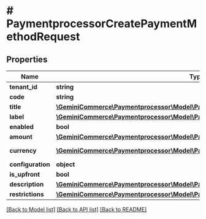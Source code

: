 # # PaymentprocessorCreatePaymentMethodRequest


## Properties


Name | Type | Description | Notes
------------ | ------------- | ------------- | -------------
**tenant_id**| **string** |   |
**code**| **string** |   |
**title**| [**\GeminiCommerce\Paymentprocessor\Model\PaymentprocessorLocalizedText**](PaymentprocessorLocalizedText.md) |   |
**label**| [**\GeminiCommerce\Paymentprocessor\Model\PaymentprocessorLocalizedText**](PaymentprocessorLocalizedText.md) |   | [optional]
**enabled**| **bool** |   | [optional]
**amount**| [**\GeminiCommerce\Paymentprocessor\Model\PaymentprocessorMoney**](PaymentprocessorMoney.md) |   | [optional]
**currency**| [**\GeminiCommerce\Paymentprocessor\Model\PaymentprocessorCurrency**](PaymentprocessorCurrency.md) |  for more information please, see Model/PaymentprocessorCurrency.php  | [optional]
**configuration**| **object** |   | [optional]
**is_upfront**| **bool** |   | [optional]
**description**| [**\GeminiCommerce\Paymentprocessor\Model\PaymentprocessorLocalizedText**](PaymentprocessorLocalizedText.md) |   | [optional]
**restrictions**| [**\GeminiCommerce\Paymentprocessor\Model\PaymentprocessorPaymentMethodRestriction[]**](PaymentprocessorPaymentMethodRestriction.md) |   | [optional]


[[Back to Model list]](../../README.md#models) [[Back to API list]](../../README.md#endpoints) [[Back to README]](../../README.md)